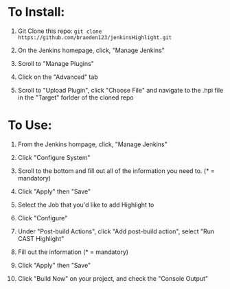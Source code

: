 # To Install:

1. Git Clone this repo: ```git clone https://github.com/braeden123/jenkinsHighlight.git```

2. On the Jenkins homepage, click, "Manage Jenkins"

3. Scroll to "Manage Plugins"

4. Click on the "Advanced" tab

5. Scroll to "Upload Plugin", click "Choose File" and navigate to the .hpi file in the "Target" forlder of the cloned repo


# To Use:

1. From the Jenkins hompage, click, "Manage Jenkins"

2. Click "Configure System"

3. Scroll to the bottom and fill out all of the information you need to. (* = mandatory)

4. Click "Apply" then "Save"

4. Select the Job that you'd like to add Highlight to

5. Click "Configure"

6. Under "Post-build Actions", click "Add post-build action", select "Run CAST Highlight"

7. Fill out the information (* = mandatory) 

8. Click "Apply" then "Save"

9. Click "Build Now" on your project, and check the "Console Output"
